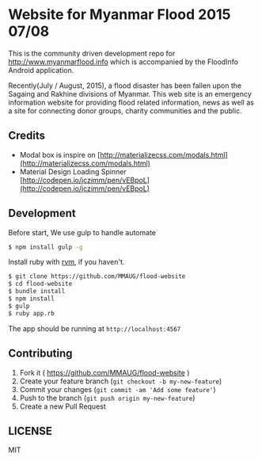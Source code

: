 Website for Myanmar Flood 2015 07/08
===================

This is the community driven development repo for http://www.myanmarflood.info which is accompanied by the FloodInfo Android application. 

Recently(July / August, 2015), a flood disaster has been fallen upon the Sagaing and Rakhine divisions of Myanmar. This web site is an emergency information website for providing flood related information, news as well as a site for connecting donor groups, charity communities and the public.

Credits
--------

- Modal box is inspire on [http://materializecss.com/modals.html](http://materializecss.com/modals.html)
- Material Design Loading Spinner [http://codepen.io/jczimm/pen/vEBpoL](http://codepen.io/jczimm/pen/vEBpoL)


Development
-----------

Before start, We use gulp to handle automate

```bash
$ npm install gulp -g
```

Install ruby with [rvm](http://rvm.io), if you haven't.

```bash
$ git clone https://github.com/MMAUG/flood-website
$ cd flood-website
$ bundle install
$ npm install
$ gulp
$ ruby app.rb
```

The app should be running at `http://localhost:4567`


Contributing
------------

1. Fork it ( https://github.com/MMAUG/flood-website )
2. Create your feature branch (`git checkout -b my-new-feature`)
3. Commit your changes (`git commit -am 'Add some feature'`)
4. Push to the branch (`git push origin my-new-feature`)
5. Create a new Pull Request


LICENSE
-------
MIT
